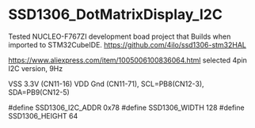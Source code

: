 # SSD1306_DotMatrixDisplay_I2C
 
Tested NUCLEO-F767ZI development boad project that Builds when imported to STM32CubeIDE.
https://github.com/4ilo/ssd1306-stm32HAL

https://www.aliexpress.com/item/1005006100836064.html selected 4pin I2C version, 9Hz

VSS 3.3V (CN11-16) VDD Gnd (CN11-71), SCL=PB8(CN12-3), SDA=PB9(CN12-5) 

#define SSD1306_I2C_ADDR        0x78
#define SSD1306_WIDTH           128
#define SSD1306_HEIGHT          64
